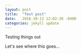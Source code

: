 ```yaml
---
layout: post
title:  "Test post"
date:   2016-10-12 12:02:30 -0400
categories: jekyll update
---
```



Testing things out

Let's see where this goes...
